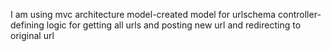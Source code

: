 I am using mvc architecture
model-created model for urlschema
controller-defining logic for getting all urls and posting new url and redirecting to original url
